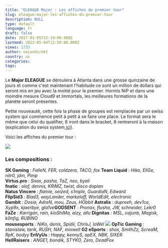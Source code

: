 ```yaml
---
title: "ELEAGUE Major : Les affiches du premier tour"
slug: eleague-major-les-affiches-du-premier-tour
description: NULL
type: default
language: fr
draft: false
date: 2017-01-05T22:19:00.000Z
lastmod: 2022-05-04T12:50:08.000Z
views: 1733
author: neLendirekt
country: us
categories:
tags:
---
```

Le **Major ELEAGUE** se déroulera à Atlanta dans une grosse quinzaine de jours et comme c'est maintenant l'habitude ce sont un million de dollars qui seront mis en jeu avec la moitié pour le premier. Hormis NiP et dans une moindre mesure Cloud9 et Immortals, les meilleures formations de la planète seront présentes.

Petite nouveauté, cette fois la phase de groupes est remplacée par un swiss system qui commence petit à petit à se faire une place. Le format sera le même que celui du qualifier, 8 iront dans le bracket, 8 rentreront à la maison (explication du swiss system[ ici](/fr/flash/search/128)).

Voici les affiches du premier tour :

![](/storage/images/586ec6c98fa56_c1cklaqwiaacg1bjpg.jpg)

### Les compositions :

**SK Gaming** : _FalleN, FER, coldzera, TACO, fox_ 
**Team Liquid** : _Hiko, EliGe, nitr0, jdm, Pimp_  
**Virtus.pro** : _Snax, pasha, TaZ, neo, byali_  
**fnatic** : _olof, dennis, KRiMZ, twist, disco doplan_  
**Natus Vincere** : _flamie, seized, s1mple, GuardiaN, Edward_  
**FlipSid3** : _Blad3, wayLander, markeloff, WorldEdit, electronic_  
**Gambit** : _Dosia, AdreN, mou, Zeus, HObbit_ 
**Astralis** : _dupreeh, dev1ce, Xyp9x, kjaerbye, gla1ve_**GODSENT** _: Pronax, flusha, JW, schneider, Lekr0_   
**FaZe** : _Karrigan, rain, kioShiMa, aizy, allu_ 
**Dignitas** _: MSL, cajunb, Magisk, k0nfig, RUBINO_   
**mousesports** : _NiKo, denis, Spidii, ChrisJ, loWel_ 
_![](/storage/countries/flag/naflag58176583b5a4d.png)_ **OpTic Gaming** : _stanislaw, tarik, RUSH, NAF, mixwell_ 
**G2 eSports** _: shox, SmithZz, ScreaM, RpK, bodyy_ 
**EnVyUs** _: Happy, kennyS, apEX, NBK, SIXER_   
**HellRaisers** : _ANGE1, bondik, STYKO, Zero, DeadFox_

